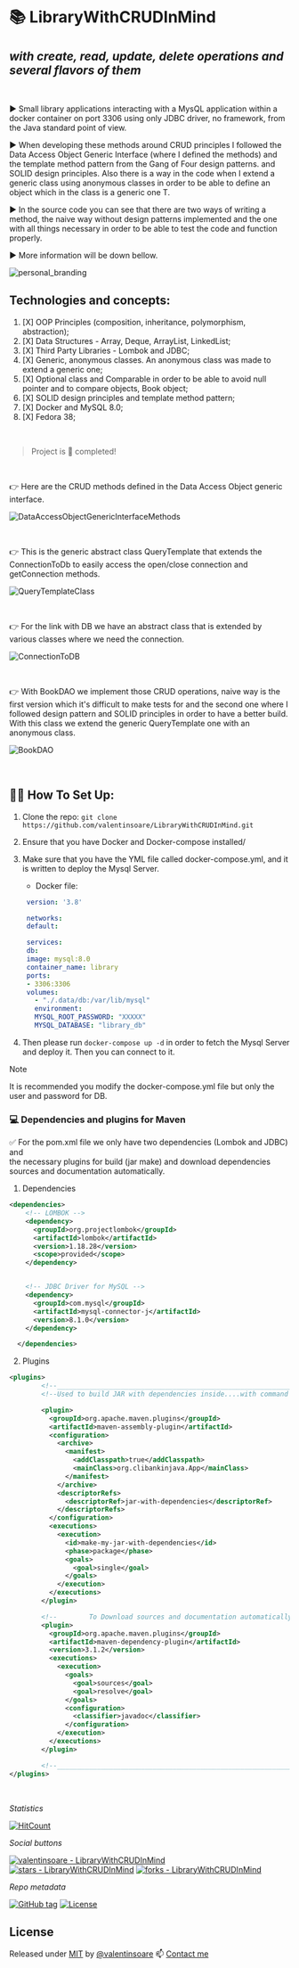 # :books: LibraryWithCRUDInMind

## _with create, read, update, delete operations and several flavors of them_

<br>

:arrow_forward: Small library applications interacting with a MysQL application within a docker
container on port 3306 using only JDBC driver, no framework, from the Java standard point of view.

:arrow_forward: When developing these methods around CRUD principles I followed the Data Access Object Generic Interface (where I defined
the methods) and the template method pattern from the Gang of Four design patterns.
and SOLID design principles. Also there is a way in the code when I extend a generic class using anonymous classes
in order to be able to define an object which in the class is a generic one T.

:arrow_forward: In the source code you can see that there are two ways of writing a method,
the naive way without design patterns implemented and the one with all things necessary in order to be able to test the code
and function properly.

:arrow_forward: More information will be down bellow.

![personal_branding][1]


## Technologies and concepts:
1. [X] OOP Principles (composition, inheritance, polymorphism, abstraction);
2. [X] Data Structures - Array, Deque, ArrayList, LinkedList;
3. [X] Third Party Libraries - Lombok and JDBC;
4. [X] Generic, anonymous classes. An anonymous class was made to extend a generic one;
5. [X] Optional class and Comparable in order to be able to avoid null pointer and to compare objects, Book object;
6. [X] SOLID design principles and template method pattern;
7. [X] Docker and MySQL 8.0;
8. [X] Fedora 38;

<br>

> Project is :100: completed!

<br>

:point_right: Here are the CRUD methods defined in the Data Access Object generic interface.

![DataAccessObjectGenericInterfaceMethods][2]

<br>

:point_right: This is the generic abstract class QueryTemplate that extends the ConnectionToDb 
to easily access the open/close connection and getConnection methods.

![QueryTemplateClass][3]

<br>

:point_right: For the link with DB we have an abstract class that is extended by various classes
where we need the connection.

![ConnectionToDB][4]

<br>

:point_right: With BookDAO we implement those CRUD operations, naive way is the first version which it's difficult to make tests for and the second one where I followed design pattern and SOLID principles in order to have a better build. 
With this class we extend the generic QueryTemplate one with an anonymous class.

![BookDAO][5]

<br>

## :technologist: How To Set Up:

1. Clone the repo:
    `git clone https://github.com/valentinsoare/LibraryWithCRUDInMind.git`

2. Ensure that you have Docker and Docker-compose installed/

4. Make sure that you have the YML file called docker-compose.yml, and it is written to deploy the Mysql Server.
   * Docker file:
   ```yml
    version: '3.8'

    networks:
    default:

    services:
    db:
    image: mysql:8.0
    container_name: library
    ports:
    - 3306:3306
    volumes:
      - "./.data/db:/var/lib/mysql"
      environment:
      MYSQL_ROOT_PASSWORD: "XXXXX"
      MYSQL_DATABASE: "library_db"
   ```
   
4. Then please run `docker-compose up -d` in order to fetch the Mysql Server and deploy it. Then you can connect to it.

> [!NOTE]
> It is recommended you modify the docker-compose.yml file but only the user and password for DB.

### :computer: Dependencies and plugins for Maven

:white_check_mark: For the pom.xml file we only have two dependencies (Lombok and JDBC) and  
the necessary plugins for build (jar make) and download dependencies sources and documentation automatically.

1. Dependencies
```xml
<dependencies>
    <!-- LOMBOK -->
    <dependency>
      <groupId>org.projectlombok</groupId>
      <artifactId>lombok</artifactId>
      <version>1.18.28</version>
      <scope>provided</scope>
    </dependency>


    <!-- JDBC Driver for MySQL -->
    <dependency>
      <groupId>com.mysql</groupId>
      <artifactId>mysql-connector-j</artifactId>
      <version>8.1.0</version>
    </dependency>

  </dependencies>
```

2. Plugins
```xml
<plugins>
        <!--_________________________________________________________________________________________________________-->
        <!--Used to build JAR with dependencies inside....with command # mvn compile assembly:single-->

        <plugin>
          <groupId>org.apache.maven.plugins</groupId>
          <artifactId>maven-assembly-plugin</artifactId>
          <configuration>
            <archive>
              <manifest>
                <addClasspath>true</addClasspath>
                <mainClass>org.clibankinjava.App</mainClass>
              </manifest>
            </archive>
            <descriptorRefs>
              <descriptorRef>jar-with-dependencies</descriptorRef>
            </descriptorRefs>
          </configuration>
          <executions>
            <execution>
              <id>make-my-jar-with-dependencies</id>
              <phase>package</phase>
              <goals>
                <goal>single</goal>
              </goals>
            </execution>
          </executions>
        </plugin>

        <!--        To Download sources and documentation automatically-->
        <plugin>
          <groupId>org.apache.maven.plugins</groupId>
          <artifactId>maven-dependency-plugin</artifactId>
          <version>3.1.2</version>
          <executions>
            <execution>
              <goals>
                <goal>sources</goal>
                <goal>resolve</goal>
              </goals>
              <configuration>
                <classifier>javadoc</classifier>
              </configuration>
            </execution>
          </executions>
        </plugin>

        <!--_________________________________________________________________________________________________________-->
</plugins>
```

<br>

_Statistics_

[![HitCount](https://hits.dwyl.com/valentinsoare/LibraryWithCRUDInMind.svg?style=flat-square&show=unique)](http://hits.dwyl.com/valentinsoare/LibraryWithCRUDInMind)


_Social buttons_

[![valentinsoare - LibraryWithCRUDInMind](https://img.shields.io/static/v1?label=valentinsoare&message=LibraryWithCRUDInMind&color=blue&logo=github)](https://github.com/valentinsoare/LibraryWithCRUDInMind "Go to GitHub repo")
[![stars - LibraryWithCRUDInMind](https://img.shields.io/github/stars/valentinsoare/LibraryWithCRUDInMind?style=social)](https://github.com/valentinsoare/LibraryWithCRUDInMind)
[![forks - LibraryWithCRUDInMind](https://img.shields.io/github/forks/valentinsoare/LibraryWithCRUDInMind?style=social)](https://github.com/valentinsoare/LibraryWithCRUDInMind)


_Repo metadata_


[![GitHub tag](https://img.shields.io/github/tag/valentinsoare/LibraryWithCRUDInMind?include_prereleases=&sort=semver&color=blue)](https://github.com/valentinsoare/LibraryWithCRUDInMind/releases/)
[![License](https://img.shields.io/badge/License-MIT-blue)](#license)

## License

Released under [MIT](/LICENSE) by [@valentinsoare](https://github.com/valentinsoare)
:mailbox: [Contact me](soarevalentinn@gmail.com "Contact me at soarevalentinn@gmail.com")



[1]: <https://i.postimg.cc/DfLpz7ky/final-Small.png> (https://moviesondemand.io)
[2]: <https://i.postimg.cc/QNBM8Tcj/Screenshot-from-2023-12-19-11-04-48.png> (DataAccessObjectGenericIntefaceMethods)
[3]: <https://i.postimg.cc/FHL2K0ZX/Screenshot-from-2023-12-19-11-09-59.png> (QueryTemplate abstract class)
[4]: <https://i.postimg.cc/7Pm3C6PB/Screenshot-from-2023-12-19-11-19-36.png> (ConnectionToDB)
[5]: <https://i.postimg.cc/7Pm3C6PB/Screenshot-from-2023-12-19-11-19-36.png> (BookDAO)